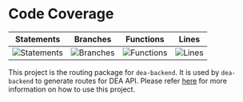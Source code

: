 # Code Coverage

| Statements                                                                         | Branches                                                                      | Functions                                                                        | Lines                                                                   |
| ---------------------------------------------------------------------------------- | ----------------------------------------------------------------------------- | -------------------------------------------------------------------------------- | ----------------------------------------------------------------------- |
| ![Statements](https://img.shields.io/badge/statements-23.94%25-red.svg?style=flat) | ![Branches](https://img.shields.io/badge/branches-6.01%25-red.svg?style=flat) | ![Functions](https://img.shields.io/badge/functions-8%25-red.svg?style=flat) | ![Lines](https://img.shields.io/badge/lines-21.07%25-red.svg?style=flat) |

This project is the routing package for `dea-backend`. It is used by `dea-backend` to generate routes for DEA API. Please refer [here](../dea-backend/README.md) for more information on how to use this project.
